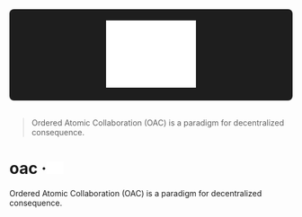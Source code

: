 <div align="center" style="background-color: #1e1e1e; padding: 20px; border-radius: 8px;">
  <img height="120" src="assets/oac.svg" alt="Ordered Atomic Collaboration (OAC)">
</div>
<br/>

> Ordered Atomic Collaboration (OAC) is a paradigm for decentralized consequence.

# oac &middot;<img height="22" src="assets/oac.svg" alt="OAC"/>
Ordered Atomic Collaboration (OAC) is a paradigm for decentralized consequence. 
